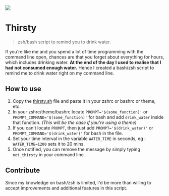 <img src="https://raw.githubusercontent.com/lakshaykalbhor/Thirsty/master/out.gif">

# Thirsty
> zsh/bash script to remind you to drink water.

If you're like me and you spend a lot of time programming with the command line open, chances are that you forget about everything for hours, which includes drinking water.
**At the end of the day I used to realise that I had not consumed enough water.**
Hence I created a bash/zsh script to remind me to drink water right on my command line.

## How to use
1. Copy the [thirsty.sh](thirsty.sh) file and paste it in your zshrc or bashrc or theme, etc.
2. In your zshrc/theme/bashrc locate `PROMPT='$(some_function)'` or `PROMPT_COMMAND='$(some_function)'` for bash and add `drink_water` inside that function. *(This will be the case if you're using a theme)*
3. If you can't locate `PROMPT`, then just add `PROMPT='$(drink_water)'` or `PROMPT_COMMAND='$(drink_water)'` for bash in the file.
4. Set your time interval in the variable `WATER_TIME` in seconds, eg : `WATER_TIME=1200` sets it to 20 mins.
5. Once notified, you can remove the message by simply typing `not_thirsty` in your command line.

## Contribute
Since my knowledge on bash/zsh is limited, I'd be more than willing to accept improvements and additional features in this script.
